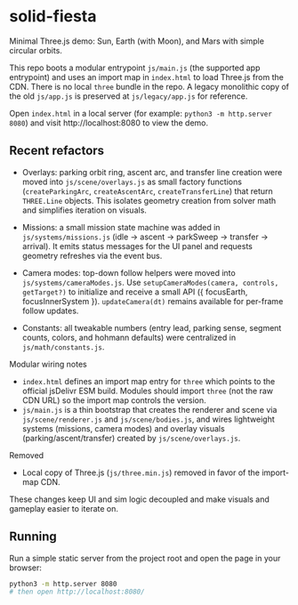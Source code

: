 # solid-fiesta


Minimal Three.js demo: Sun, Earth (with Moon), and Mars with simple circular orbits.

This repo boots a modular entrypoint `js/main.js` (the supported app entrypoint) and uses an import map in `index.html` to load Three.js from the CDN. There is no local `three` bundle in the repo. A legacy monolithic copy of the old `js/app.js` is preserved at `js/legacy/app.js` for reference.

Open `index.html` in a local server (for example: `python3 -m http.server 8080`) and visit http://localhost:8080 to view the demo.

## Recent refactors

- Overlays: parking orbit ring, ascent arc, and transfer line creation were moved into `js/scene/overlays.js` as small factory functions (`createParkingArc`, `createAscentArc`, `createTransferLine`) that return `THREE.Line` objects. This isolates geometry creation from solver math and simplifies iteration on visuals.

- Missions: a small mission state machine was added in `js/systems/missions.js` (idle → ascent → parkSweep → transfer → arrival). It emits status messages for the UI panel and requests geometry refreshes via the event bus.

- Camera modes: top-down follow helpers were moved into `js/systems/cameraModes.js`. Use `setupCameraModes(camera, controls, getTarget?)` to initialize and receive a small API ({ focusEarth, focusInnerSystem }). `updateCamera(dt)` remains available for per-frame follow updates.

- Constants: all tweakable numbers (entry lead, parking sense, segment counts, colors, and hohmann defaults) were centralized in `js/math/constants.js`.

Modular wiring notes
- `index.html` defines an import map entry for `three` which points to the official jsDelivr ESM build. Modules should import `three` (not the raw CDN URL) so the import map controls the version.
- `js/main.js` is a thin bootstrap that creates the renderer and scene via `js/scene/renderer.js` and `js/scene/bodies.js`, and wires lightweight systems (missions, camera modes) and overlay visuals (parking/ascent/transfer) created by `js/scene/overlays.js`.

Removed
- Local copy of Three.js (`js/three.min.js`) removed in favor of the import-map CDN.

These changes keep UI and sim logic decoupled and make visuals and gameplay easier to iterate on.
## Running

Run a simple static server from the project root and open the page in your browser:

```bash
python3 -m http.server 8080
# then open http://localhost:8080/
```
